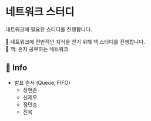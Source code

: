 # 네트워크 스터디
네트워크에 필요한 스터디를 진행합니다. </br>

🎯 네트워크에 전반적인 지식을 얻기 위해 책 스터디를 진행합니다. </br>
📕 책: 혼자 공부하는 네트워크 </br>

🎤 Info
------------
- 발표 순서 (Queue, FIFO)
  - 장현준
  - 신제우
  - 정민승
  - 진욱

